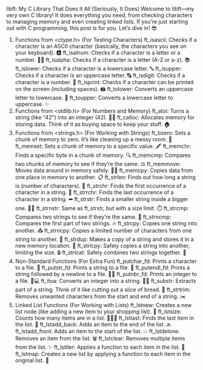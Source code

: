 libft: My C Library That Does it All (Seriously, It Does)
Welcome to libft—my very own C library! It does everything you need, from checking characters to managing memory and even creating linked lists. If you’re just starting out with C programming, this post is for you. Let’s dive in! 😎

1. Functions from <ctype.h> (For Testing Characters)
ft_isascii: Checks if a character is an ASCII character (basically, the characters you see on your keyboard). 🅰️
ft_isalnum: Checks if a character is a letter or a number. 🔢🔠
ft_isalpha: Checks if a character is a letter (A-Z or a-z). 📚
ft_islower: Checks if a character is a lowercase letter. 🔤
ft_isupper: Checks if a character is an uppercase letter. 🔠
ft_isdigit: Checks if a character is a number. 🔢
ft_isprint: Checks if a character can be printed on the screen (including spaces). 🖨️
ft_tolower: Converts an uppercase letter to lowercase. 🖤
ft_toupper: Converts a lowercase letter to uppercase. ✨
2. Functions from <stdlib.h> (For Numbers and Memory)
ft_atoi: Turns a string (like "42") into an integer (42). 🔢✨
ft_calloc: Allocates memory for storing data. Think of it as buying space to keep your stuff. 🏠
3. Functions from <strings.h> (For Working with Strings)
ft_bzero: Sets a chunk of memory to zero. It’s like cleaning up a messy room. 🧼
ft_memset: Sets a chunk of memory to a specific value. 🖋️
ft_memchr: Finds a specific byte in a chunk of memory. 🔍
ft_memcmp: Compares two chunks of memory to see if they’re the same. ⚖️
ft_memmove: Moves data around in memory safely. 🏃‍♂️
ft_memcpy: Copies data from one place in memory to another. 📋
ft_strlen: Finds out how long a string is (number of characters). 📏
ft_strchr: Finds the first occurrence of a character in a string. 🔎
ft_strrchr: Finds the last occurrence of a character in a string. ⬅️
ft_strstr: Finds a smaller string inside a bigger one. 🕵️‍♂️
ft_strnstr: Same as ft_strstr, but with a size limit. ⏱️
ft_strcmp: Compares two strings to see if they’re the same. 🥇
ft_strncmp: Compares the first part of two strings. 🔥
ft_strcpy: Copies one string into another. 📤
ft_strncpy: Copies a limited number of characters from one string to another. 🛑
ft_strdup: Makes a copy of a string and stores it in a new memory location. 🔄
ft_strlcpy: Safely copies a string into another, limiting the size. 🔒
ft_strlcat: Safely combines two strings together. 🍝
4. Non-Standard Functions (For Extra Fun)
ft_putchar_fd: Prints a character to a file. 📂
ft_putstr_fd: Prints a string to a file. 📝
ft_putendl_fd: Prints a string followed by a newline to a file. 🧑‍💻
ft_putnbr_fd: Prints an integer to a file. 🔢💻
ft_itoa: Converts an integer into a string. 🧙‍♂️
ft_substr: Extracts part of a string. Think of it like cutting out a slice of bread. 🍞
ft_strtrim: Removes unwanted characters from the start and end of a string. ✂️
5. Linked List Functions (For Working with Lists)
ft_lstnew: Creates a new list node (like adding a new item to your shopping list). 📝
ft_lstsize: Counts how many items are in a list. 🧑‍🤝‍🧑
ft_lstlast: Finds the last item in the list. 🏁
ft_lstadd_back: Adds an item to the end of the list. 🔙
ft_lstadd_front: Adds an item to the start of the list. 💥
ft_lstdelone: Removes an item from the list. 🗑️
ft_lstclear: Removes multiple items from the list. ✨
ft_lstiter: Applies a function to each item in the list. 🎨
ft_lstmap: Creates a new list by applying a function to each item in the original list. 🚀

